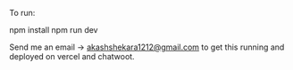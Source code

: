To run:

npm install
npm run dev

Send me an email -> akashshekara1212@gmail.com to get this running and deployed on vercel and chatwoot.
